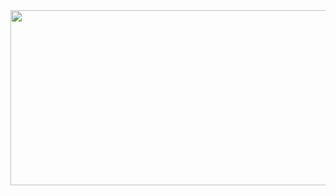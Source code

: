 

<img style="width: 1200px; height: 280px" src="https://i.pinimg.com/originals/c1/11/18/c111189fe2b4ae01fef5b098efef4ce9.gif">

<svg fill="none" width="100%" height="200" xmlns="http://www.w3.org/2000/svg">
	<foreignObject width="100%" height="200">
		<div xmlns="http://www.w3.org/1999/xhtml">
			<style>			
				@keyframes gradientBackground {
					0% {
						background-position: 0% 50%;
					}
					50% {
						background-position: 100% 50%;
					}
					100% {
						background-position: 0% 50%;
					}
				}
			
				.container {
					font-family:
						system-ui,
						-apple-system,
						'Segoe UI',
						Roboto,
						Helvetica,
						Arial,
						sans-serif,
						'Apple Color Emoji',
						'Segoe UI Emoji';
					display: flex;
					flex-direction: column;
					align-items: center;
					justify-content: center;
					margin: 0;
					width: 100%;
					height: 200px;
					background: linear-gradient(-45deg, #7033B6, #7033B6, #9b6bd6);
					background-size: 600% 400%;
					animation: gradientBackground 10s ease infinite;
					border-radius: 10px;
					color: white;
					text-align: center;
				}
        
        .wrapper {
          height: 200px;
          /*This part is important for centering*/
          display: flex;
          align-items: center;
          justify-content: center;
        }

        .typing-demo {
          width: 37ch;
          animation: typing 4s steps(37), blink .3s step-end infinite alternate;
          white-space: nowrap;
          overflow: hidden;
          border-right: 3px solid;
          font-family: monospace;
          font-size: 2em;
        }

				.typing-demo b {
					text-decoration: underline;
				}

        @keyframes typing {
          from {
            width: 0
          }
        }
            
        @keyframes blink {
          50% {
            border-color: transparent
          }
        }
			</style>
			<div class="container">
        <div class="wrapper">
            <div class="typing-demo">
              Hello there. I'm <b>Brenda Nogueira</b>.
            </div>          
        </div>
			</div>
		</div>
	</foreignObject>
</svg>

<h1> Welcome! </h1>

<a href="https://github.com/Bren-Dev">
  <p align="center"><img height="180em" src="https://github-readme-streak-stats.herokuapp.com?user=Bren-Dev&theme=midnight-purple&date_format=M%20j%5B%2C%20Y%5D" alt="Brend" /></p>
  <p align="center">
    <img height="130em" src="https://github-readme-stats.vercel.app/api?username=Bren-Dev&show_icons=true&theme=midnight-purple" />
    <img height="130em" src="https://github-readme-stats.vercel.app/api/top-langs/?username=Bren-Dev&theme=midnight-purple&layout=compact" />
  </p>
</a>


- Iniciante no mundo da programação. 
- Estudante de ADS no IFRN.
- Foco em Desenvolvimento Web.
- Conhecimento básico em HTML, CSS, C++, Python, Bootstrap e Scrum.
- Aprimorando meus conhecimentos em Javascript e as bibliotecas necessárias.
- Espero conseguir oferecer sempre o meu melhor.


<div align="center"> 
  <a href = "mailto:brenda_nogueira_pe@hotmail.com"><img src="https://img.shields.io/badge/-Email-%23333?style=for-the-badge&logo=gmail&logoColor=9645f4" target="_blank"></a>
  <a href="https://www.linkedin.com/in/brenda-nogueira-2bb14b216/" target="_blank"><img src="https://img.shields.io/badge/-LinkedIn-%23333?style=for-the-badge&logo=linkedin&logoColor=9645f4" target="_blank"></a>

</div>
<!--
**Bren-Dev/Bren-Dev** is a ✨ _special_ ✨ repository because its `README.md` (this file) appears on your GitHub profile.

Here are some ideas to get you started:

